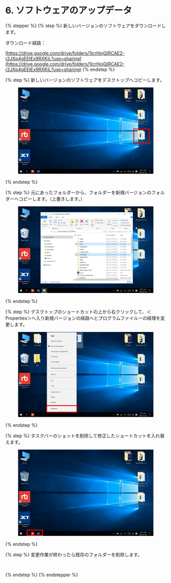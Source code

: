 # 6. ソフトウェアのアップデータ

{% stepper %}
{% step %}
新しいバージョンのソフトウェアをダウンロードします。

ダウンロード経路：

[https://drive.google.com/drive/folders/1IcrHojQlRCAE2-r2JXp4gEEtEx9RXKiL?usp=sharing](https://drive.google.com/drive/folders/1IcrHojQlRCAE2-r2JXp4gEEtEx9RXKiL?usp=sharing)
{% endstep %}

{% step %}
新しいバージョンのソフトウェアをデスクトップへコピーします。

<figure><img src="old_data/img/chapter11/section11.0.1.jpg" alt=""><figcaption></figcaption></figure>
{% endstep %}

{% step %}
元にあったフォルダーから、フォルダーを新規バージョンのフォルダーへコピーします。（上書きします。）

<figure><img src="old_data/img/chapter11/section11.0.2.jpg" alt=""><figcaption></figcaption></figure>
{% endstep %}

{% step %}
デスクトップのショートカットの上から右クリックして、＜Properties＞へ入り新規バージョンの経路へとプログラムファイルーの経理を変更します。

<figure><img src="old_data/img/chapter11/section11.0.3.jpg" alt=""><figcaption></figcaption></figure>
{% endstep %}

{% step %}
タスクバーのショットを削除して修正したショートカットを入れ替えます。

<figure><img src="old_data/img/chapter11/section11.0.4.jpg" alt=""><figcaption></figcaption></figure>
{% endstep %}

{% step %}
変更作業が終わったら既存のフォルダーを削除します。

<figure><img src="https://github.com/GuSeongMo/welsystem/blob/JAPANESE/img/chapter11/section11.0.5.jpg" alt=""><figcaption></figcaption></figure>
{% endstep %}
{% endstepper %}
